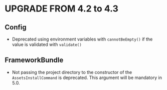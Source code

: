 UPGRADE FROM 4.2 to 4.3
=======================

Config
------

 * Deprecated using environment variables with `cannotBeEmpty()` if the value is validated with `validate()`

FrameworkBundle
---------------

 * Not passing the project directory to the constructor of the `AssetsInstallCommand` is deprecated. This argument will
   be mandatory in 5.0.
